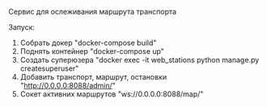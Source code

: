 Сервис для ослеживания маршрута транспорта

Запуск:
  1. Собрать докер "docker-compose build"
  2. Поднять контейнер "docker-compose up"
  3. Создать суперюзера "docker exec -it web_stations python manage.py createsuperuser"
  5. Добавить транспорт, маршрут, остановки "http://0.0.0.0:8088/admin/"
  6. Сокет активних маршрутов "ws://0.0.0.0:8088/map/"
  <!-- 7. Карта с отображением транспорта "http://0.0.0.0:8088/routes/map" -->
